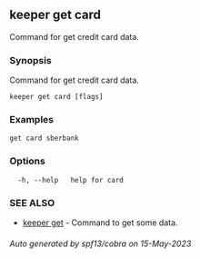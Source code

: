 ## keeper get card

Command for get credit card data.

### Synopsis

Command for get credit card data.

```
keeper get card [flags]
```

### Examples

```
get card sberbank
```

### Options

```
  -h, --help   help for card
```

### SEE ALSO

* [keeper get](keeper_get.md)	 - Command to get some data.

###### Auto generated by spf13/cobra on 15-May-2023
